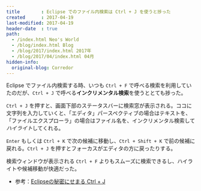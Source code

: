 ```yaml
---
title        : Eclipse でのファイル内検索は Ctrl + J を使うと捗った
created      : 2017-04-19
last-modified: 2017-04-19
header-date  : true
path:
  - /index.html Neo's World
  - /blog/index.html Blog
  - /blog/2017/index.html 2017年
  - /blog/2017/04/index.html 04月
hidden-info:
  original-blog: Corredor
---
```


Eclipse でファイル内検索する時、いつも `Ctrl + F` で呼べる検索を利用していたのだが、`Ctrl + J` で呼べる**インクリメンタル検索**を使うととても捗った。

`Ctrl + J` を押すと、画面下部のステータスバーに検索窓が表示される。ココに文字列を入力していくと、「エディタ」パースペクティブの場合はテキストを、「ファイルエクスプローラ」の場合はファイル名を、インクリメンタル検索して*ハイライト*してくれる。

`Enter` もしくは `Ctrl + K` で次の候補に移動し、`Ctrl + Shift + K` で前の候補に戻れる。`Ctrl + J` を押すとフォーカスがエディタの方に戻ったりする。

検索ウィンドウが表示される `Ctrl + F` よりもスムーズに検索できるし、ハイライトや候補移動が快適だった。

- 参考：[Eclipseの秘密にせまる Ctrl + J](http://himitsueclipse.blog46.fc2.com/blog-entry-31.html)
